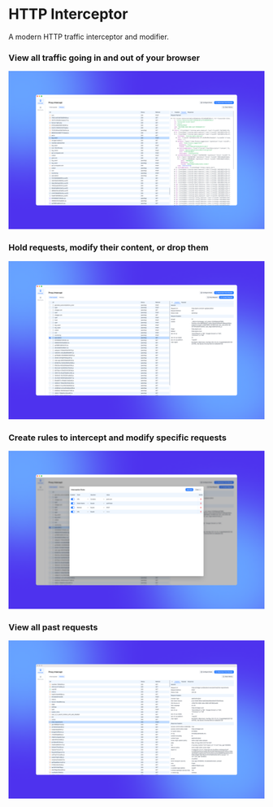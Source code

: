 # HTTP Interceptor

A modern HTTP traffic interceptor and modifier.

### View all traffic going in and out of your browser

![request-viewer](images/Requests.png)

### Hold requests, modify their content, or drop them

![request-viewer](images/Intercept.png)

### Create rules to intercept and modify specific requests

![request-viewer](images/Rules.png)

### View all past requests

![request-viewer](images/History.png)
